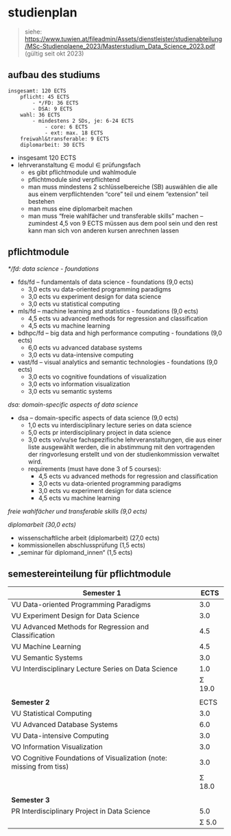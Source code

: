 # studienplan

> siehe: https://www.tuwien.at/fileadmin/Assets/dienstleister/studienabteilung/MSc-Studienplaene_2023/Masterstudium_Data_Science_2023.pdf (gültig seit okt 2023)

## aufbau des studiums

```
insgesamt: 120 ECTS
	pflicht: 45 ECTS
		- */FD: 36 ECTS
		- DSA: 9 ECTS
	wahl: 36 ECTS
		- mindestens 2 SDs, je: 6-24 ECTS
			- core: 6 ECTS
			- ext: max. 18 ECTS
	freiwahl&transferable: 9 ECTS
	diplomarbeit: 30 ECTS
```

- insgesamt 120 ECTS
- lehrveranstaltung $\in$ modul $\in$ prüfungsfach
     - es gibt pflichtmodule und wahlmodule
     - pflichtmodule sind verpflichtend
     - man muss mindestens 2 schlüsselbereiche (SB) auswählen die alle aus einem verpflichtenden “core” teil und einem “extension” teil bestehen
     - man muss eine diplomarbeit machen
     - man muss “freie wahlfächer und transferable skills” machen – zumindest 4,5 von 9 ECTS müssen aus dem pool sein und den rest kann man sich von anderen kursen anrechnen lassen

## pflichtmodule

_\*/fd: data science - foundations_

- fds/fd – fundamentals of data science - foundations (9,0 ects)
     - 3,0 ects vu data-oriented programming paradigms
     - 3,0 ects vu experiment design for data science
     - 3,0 ects vu statistical computing
- mls/fd – machine learning and statistics - foundations (9,0 ects)
     - 4,5 ects vu advanced methods for regression and classification
     - 4,5 ects vu machine learning
- bdhpc/fd – big data and high performance computing - foundations (9,0 ects)
     - 6,0 ects vu advanced database systems
     - 3,0 ects vu data-intensive computing
- vast/fd – visual analytics and semantic technologies - foundations (9,0 ects)
     - 3,0 ects vo cognitive foundations of visualization
     - 3,0 ects vo information visualization
     - 3,0 ects vu semantic systems

_dsa: domain-specific aspects of data science_

- dsa – domain-specific aspects of data science (9,0 ects)
     - 1,0 ects vu interdisciplinary lecture series on data science
     - 5,0 ects pr interdisciplinary project in data science
     - 3,0 ects vo/vu/se fachspezifische lehrveranstaltungen, die aus einer liste ausgewählt werden, die in abstimmung mit den vortragenden der ringvorlesung erstellt und von der studienkommission verwaltet wird.
     - requirements (must have done 3 of 5 courses):
          - 4,5 ects vu advanced methods for regression and classification
          - 3,0 ects vu data-oriented programming paradigms
          - 3,0 ects vu experiment design for data science
          - 4,5 ects vu machine learning

_freie wahlfächer und transferable skills (9,0 ects)_

_diplomarbeit (30,0 ects)_

- wissenschaftliche arbeit (diplomarbeit) (27,0 ects)
- kommissionellen abschlussprüfung (1,5 ects)
- „seminar für diplomand_innen“ (1,5 ects)

## semestereinteilung für pflichtmodule

| **Semester 1**                                                      | ECTS   |
| ------------------------------------------------------------------- | ------ |
| VU Data-oriented Programming Paradigms                              | 3.0    |
| VU Experiment Design for Data Science                               | 3.0    |
| VU Advanced Methods for Regression and Classification               | 4.5    |
| VU Machine Learning                                                 | 4.5    |
| VU Semantic Systems                                                 | 3.0    |
| VU Interdisciplinary Lecture Series on Data Science                 | 1.0    |
|                                                                     | Σ 19.0 |
|                                                                     |        |
| **Semester 2**                                                      | ECTS   |
| VU Statistical Computing                                            | 3.0    |
| VU Advanced Database Systems                                        | 6.0    |
| VU Data-intensive Computing                                         | 3.0    |
| VO Information Visualization                                        | 3.0    |
| VO Cognitive Foundations of Visualization (note: missing from tiss) | 3.0    |
|                                                                     | Σ 18.0 |
|                                                                     |        |
| **Semester 3**                                                      |        |
| PR Interdisciplinary Project in Data Science                        | 5.0    |
|                                                                     | Σ 5.0  |
